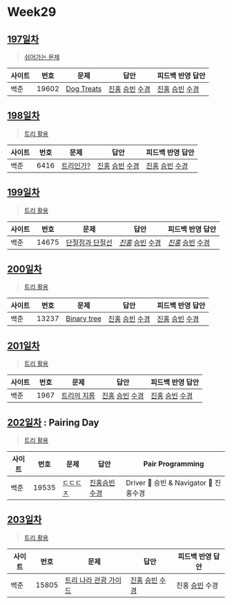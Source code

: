 # Week29

## [197일차](Day197)

> [쉬어가는 문제](https://www.acmicpc.net/group/workbook/view/9797/35154)

| 사이트 | 번호  | 문제                                                | 답안                                                                                          | 피드백 반영 답안 |
| ------ | ----- | --------------------------------------------------- | --------------------------------------------------------------------------------------------- | ---------------- |
| 백준   | 19602 | [Dog Treats](https://www.acmicpc.net/problem/19602) | [진홍](Day197/boj19602_kjh.java) [승빈](Day197/boj19602_wsb.java) [수경](Day197/boj19602_hsk.js) | [진홍](Day197/boj19602_kjh.java) [승빈](Day197/boj19602_wsb.java) [수경](Day197/boj19602_hsk.js)   |

## [198일차](Day198)

> [트리 활용](https://www.acmicpc.net/group/workbook/view/9797/35200)

| 사이트 | 번호 | 문제                 | 답안           | 피드백 반영 답안 |
| ------ | ---- | -------------------- | -------------- | ---------------- |
| 백준   | 6416 | [트리인가?](https://www.acmicpc.net/problem/6416) | [진홍](Day198/boj6416_kjh.java) [승빈](Day198/boj6416_wsb.java) [수경](Day198/boj6416_hsk.js) | [진홍](Day198/boj6416_kjh.java) [승빈](Day198/boj6416_wsb.java) [수경](Day198/boj6416_hsk_.js)   |

## [199일차](Day199)

> [트리 활용](https://www.acmicpc.net/group/workbook/view/9797/35218)

| 사이트 | 번호 | 문제                 | 답안           | 피드백 반영 답안 |
| ------ | ---- | -------------------- | -------------- | ---------------- |
| 백준   | 14675    | [단절점과 단절선](https://www.acmicpc.net/problem/14675) | _[진홍](Day199/boj14675_kjh.java)_ [승빈](Day199/boj14675_wsb.java) [수경](Day199/boj14675_hsk.js) | _[진홍](Day199/boj14675_kjh_fb.java)_ [승빈](Day199/boj14675_wsb_fb.java) [수경](Day199/boj14675_hsk.js)   |

## [200일차](Day200)

> [트리 활용](https://www.acmicpc.net/group/workbook/view/9797/35317)

| 사이트 | 번호 | 문제                 | 답안           | 피드백 반영 답안 |
| ------ | ---- | -------------------- | -------------- | ---------------- |
| 백준   | 13237 | [Binary tree](https://www.acmicpc.net/problem/13237) | [진홍](Day200/boj13237_kjh.java) [승빈](Day200/boj13237_wsb.java) [수경](Day200/boj13237_hsk.js) | [진홍](Day200/boj13237_kjh.java) [승빈](Day200/boj13237_wsb.java) [수경](Day200/boj13237_hsk_fb.js)   |

## [201일차](Day201)

> [트리 활용](https://www.acmicpc.net/group/workbook/view/9797/35346)

| 사이트 | 번호 | 문제                 | 답안           | 피드백 반영 답안 |
| ------ | ---- | -------------------- | -------------- | ---------------- |
| 백준   | 1967 | [트리의 지름](https://www.acmicpc.net/problem/1967) | [진홍](Day201/boj1967_kjh.java) [승빈](Day201/boj1967_wsb.java) [수경](Day201/boj1967_hsk.js) | [진홍](Day201/boj1967_kjh.java) [승빈](Day201/boj1967_wsb_fb.java) [수경](Day201/boj1967_hsk.js)   |

## [202일차](Day202) : Pairing Day

> [트리 활용](https://www.acmicpc.net/group/workbook/view/9797/35348)

| 사이트 | 번호 | 문제                 | 답안         | Pair Programming                       |
| ------ | ---- | -------------------- | ------------ | -------------------------------------- |
| 백준   | 19535    | [ㄷㄷㄷㅈ](https://www.acmicpc.net/problem/19535) | [진홍승빈수경](Day202/boj19535_kjhwsbhsk.java) | Driver 🚗 승빈 & Navigator 🧭 진홍수경 |

## [203일차](Day203)

> [트리 활용](https://www.acmicpc.net/group/workbook/view/9797/35404)

| 사이트 | 번호 | 문제                 | 답안           | 피드백 반영 답안 |
| ------ | ---- | -------------------- | -------------- | ---------------- |
| 백준   | 15805 | [트리 나라 관광 가이드](https://www.acmicpc.net/problem/15805) | [진홍](Day203/boj15805_kjh.java) [승빈](Day203/boj15805_wsb.java) [수경](Day203/boj15805_hsk.js) | 진홍 [승빈](Day203/boj15805_wsb.java) 수경   |
